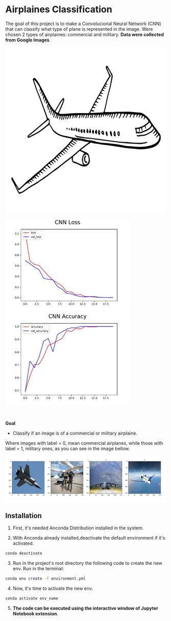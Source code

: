 # Airplaines Classification
The goal of this project is to make a Convolucional Neural Network (CNN) that can classify what type of plane is represented in the image. Were chosen 2 types of airplaines: commercial and military. **Data were collected from Google Images**. 

<img height=517 src='reports/figures/main-image.png'>

<img width=388 src='reports/figures/model-loss.jpg'><img width=388 src='reports/figures/model-accuracy.jpg'>


<br>

**Goal**
- Classify if an image is of a commercial or military airplaine.

Where images with label = 0, mean commercial airplanes, while those with label = 1, military ones, as you can see in the image bellow.

<img src='reports/figures/planes-label.png'>




## Installation
1. First, it's needed Anconda Distribution installed in the system.

2. With Anconda already installed,deactivate the default environment if it's activated.
```bash
conda deactivate
```

3. Run in the project's root directory the following code to create the new env. Run in the terminal:
```bash
conda env create -f environment.yml
```

4. Now, it's time to activate the new env.
```bash
conda activate env_name
```
5. **The code can be executed using the interactive window of Jupyter Notebook extension**.